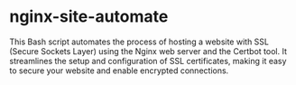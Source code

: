 # nginx-site-automate
This Bash script automates the process of hosting a website with SSL (Secure Sockets Layer) using the Nginx web server and the Certbot tool. It streamlines the setup and configuration of SSL certificates, making it easy to secure your website and enable encrypted connections.
